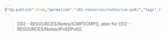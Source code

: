 ```yaml
---
{"dg-publish":true,"permalink":"/02-resources/notes/icm-pv6/","tags":["netzwerk/protocol","netzwerk/ip/ipv6"],"noteIcon":"","updated":"2025-08-26T16:35:04.000+02:00"}
---
```


>[[02 - RESOURCES/Notes/ICMP\|ICMP]], aber für [[02 - RESOURCES/Notes/IPv6\|IPv6]].